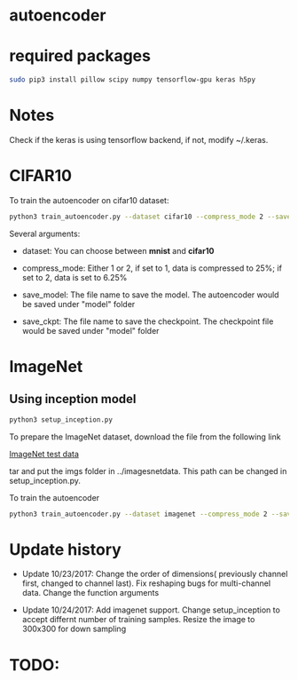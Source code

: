 # autoencoder

# required packages
``` bash
sudo pip3 install pillow scipy numpy tensorflow-gpu keras h5py
```

# Notes

Check if the keras is using tensorflow backend, if not, modify ~/.keras.


# CIFAR10
To train the autoencoder on cifar10 dataset:

```bash
python3 train_autoencoder.py --dataset cifar10 --compress_mode 2 --save_prefix cifar10 --batch_size 1000 --epochs 1000
```

Several arguments:

- dataset: You can choose between **mnist** and **cifar10**

- compress_mode: Either 1 or 2, if set to 1, data is compressed to 25%; if set to 2, data is set to 6.25%

- save_model: The file name to save the model. The autoencoder would be saved under "model" folder

- save_ckpt: The file name to save the checkpoint. The checkpoint file would be saved under "model" folder


# ImageNet

## Using inception model

``` bash
python3 setup_inception.py
```

To prepare the ImageNet dataset, download the file from the following link

[ImageNet test data](http://jaina.cs.ucdavis.edu/datasets/adv/imagenet/img.tar.gz)

tar and put the imgs folder in ../imagesnetdata. This path can be changed in setup_inception.py.

To train the autoencoder 

```bash
python3 train_autoencoder.py --dataset imagenet --compress_mode 2 --save_prefix imagenet --batch_size 1000 --epochs 500
```

# Update history

- Update 10/23/2017: Change the order of dimensions( previously channel first, changed to channel last). Fix reshaping bugs for multi-channel data. Change the function arguments

- Update 10/24/2017: Add imagenet support. Change setup_inception to accept differnt number of training samples. Resize the image to 300x300 for down sampling


# TODO: